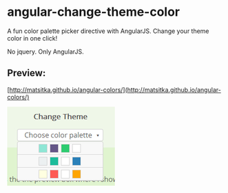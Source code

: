 angular-change-theme-color
==========================

A fun color palette picker directive with AngularJS. Change your theme color in one click!

No jquery. Only AngularJS.

## Preview:
[http://matsitka.github.io/angular-colors/](http://matsitka.github.io/angular-colors/)

![ScreenShot](https://raw.githubusercontent.com/matsitka/angular-change-theme-color/master/img/preview.jpg)

